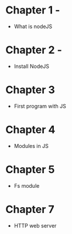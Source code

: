 # Chapter 1 -
 - What is nodeJS
# Chapter 2 - 
 - Install NodeJS
# Chapter 3
 - First program with JS
# Chapter 4
 - Modules in JS 
# Chapter 5
 - Fs module
# Chapter 7
 - HTTP web server
 